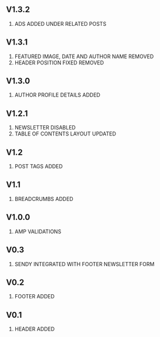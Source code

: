 ## V1.3.2
1. ADS ADDED UNDER RELATED POSTS

## V1.3.1
1. FEATURED IMAGE, DATE AND AUTHOR NAME REMOVED
2. HEADER POSITION FIXED REMOVED

## V1.3.0
1. AUTHOR PROFILE DETAILS ADDED 

## V1.2.1
1. NEWSLETTER DISABLED
2. TABLE OF CONTENTS LAYOUT UPDATED

## V1.2
1. POST TAGS ADDED

## V1.1
1. BREADCRUMBS ADDED

## V1.0.0
1. AMP VALIDATIONS

## V0.3
1. SENDY INTEGRATED WITH FOOTER NEWSLETTER FORM

## V0.2
1. FOOTER ADDED

## V0.1
1. HEADER ADDED